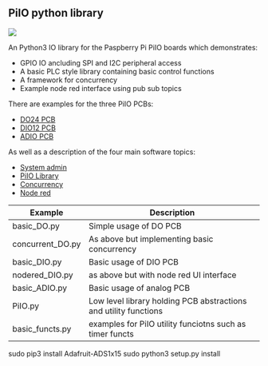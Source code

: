 ## PiIO python library

![](https://github.com/lawsonkeith/PiIO/raw/master/images/PhiSide.PNG)


An Python3 IO library for the Paspberry Pi PiIO boards which demonstrates:

* GPIO IO ancluding SPI and I2C peripheral access
* A basic PLC style library containing basic control functions
* A framework for concurrency
* Example node red interface using pub sub topics


There are examples for the three PiIO PCBs:

* [DO24 PCB](./docs/Readme_DO24.md)
* [DIO12 PCB](./docs/Readme_DIO12.md)
* [ADIO PCB](./docs/Readme_ADIO.md)


As well as a description of the four main software topics:

* [System admin](./docs/Readme_Admin.md)
* [PiIO Library](./docs/Readme_PiIO.md)
* [Concurrency](./docs/Readme_Concurrency.md)
* [Node red](./docs/Readme_NodeRed.md)


Example | Description
--- | ---
basic_DO.py | Simple usage of DO PCB
concurrent_DO.py | As above but implementing basic concurrency 
basic_DIO.py | Basic usage of DIO PCB
nodered_DIO.py | as above but with node red UI interface
basic_ADIO.py | Basic usage of analog PCB
PiIO.py | Low level library holding PCB abstractions and utility functions
basic_functs.py | examples for PiIO utility funciotns such as timer functs
sudo pip3 install Adafruit-ADS1x15
sudo python3 setup.py install
